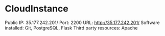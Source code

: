 # CloudInstance
Public IP: 35.177.242.201/
Port: 2200
URL: http://35.177.242.201/
Software installed: Git, PostgreSQL, Flask
Third party resources: Apache
